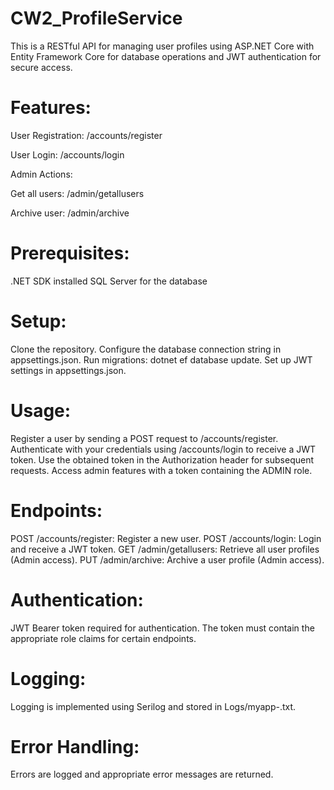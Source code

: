 # CW2_ProfileService
This is a RESTful API for managing user profiles using ASP.NET Core with Entity Framework Core for database operations and JWT authentication for secure access.

# Features:

User Registration: /accounts/register

User Login: /accounts/login

Admin Actions:

Get all users: /admin/getallusers

Archive user: /admin/archive

# Prerequisites:
.NET SDK installed
SQL Server for the database

# Setup:
Clone the repository.
Configure the database connection string in appsettings.json.
Run migrations: dotnet ef database update.
Set up JWT settings in appsettings.json.

# Usage:
Register a user by sending a POST request to /accounts/register.
Authenticate with your credentials using /accounts/login to receive a JWT token.
Use the obtained token in the Authorization header for subsequent requests.
Access admin features with a token containing the ADMIN role.

# Endpoints:
POST /accounts/register: Register a new user.
POST /accounts/login: Login and receive a JWT token.
GET /admin/getallusers: Retrieve all user profiles (Admin access).
PUT /admin/archive: Archive a user profile (Admin access).

# Authentication:
JWT Bearer token required for authentication.
The token must contain the appropriate role claims for certain endpoints.

# Logging:
Logging is implemented using Serilog and stored in Logs/myapp-.txt.

# Error Handling:
Errors are logged and appropriate error messages are returned.
